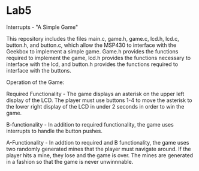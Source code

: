 Lab5
====

Interrupts - "A Simple Game"

This repository includes the files main.c, game.h, game.c, lcd.h, lcd.c, button.h, and button.c, which allow the MSP430 to interface with the Geekbox to implement a simple game. Game.h provides the functions required to implement the game, lcd.h provides the functions necessary to interface with the lcd, and button.h provides the functions required to interface with the buttons. 

Operation of the Game: 

Required Functionality - The game displays an asterisk on the upper left display of the LCD. The player must use buttons 1-4 to move the asterisk to the lower right display of the LCD in under 2 seconds in order to win the game. 

B-functionality - In addition to required functionality, the game uses interrupts to handle the button pushes. 

A-Functionality - In addtion to required and B functionality, the game uses two randomly generated mines that the player must navigate around. If the player hits a mine, they lose and the game is over. The mines are generated in a fashion so that the game is never unwinnnable.
